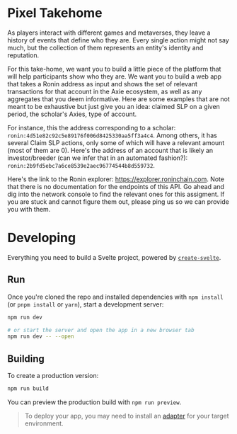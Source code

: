 # Pixel Takehome

As players interact with different games and metaverses, they leave a history of events that define who they are. Every single action might not say much, but the collection of them represents an entity's identity and reputation.

For this take-home, we want you to build a little piece of the platform that will help participants show who they are. We want you to build a web app that takes a Ronin address as input and shows the set of relevant transactions for that account in the Axie ecosystem, as well as any aggregates that you deem informative. Here are some examples that are not meant to be exhaustive but just give you an idea: claimed SLP on a given period, the scholar's Axies, type of account.

For instance, this the address corresponding to a scholar: `ronin:4d51e82c92c5e89176f006d8425330aa5ff3a4c4`. Among others, it has several Claim SLP actions, only some of which will have a relevant amount (most of them are 0). Here's the address of an account that is likely an investor/breeder (can we infer that in an automated fashion?): `ronin:2b9fd5ebc7a6ce8539e2aec96774544b8d559732`.

Here's the link to the Ronin explorer: https://explorer.roninchain.com. Note that there is no documentation for the endpoints of this API. Go ahead and dig into the network console to find the relevant ones for this assigment. If you are stuck and cannot figure them out, please ping us so we can provide you with them.

# Developing

Everything you need to build a Svelte project, powered by [`create-svelte`](https://github.com/sveltejs/kit/tree/master/packages/create-svelte).

## Run

Once you're cloned the repo and installed dependencies with `npm install` (or `pnpm install` or `yarn`), start a development server:

```bash
npm run dev

# or start the server and open the app in a new browser tab
npm run dev -- --open
```

## Building

To create a production version:

```bash
npm run build
```

You can preview the production build with `npm run preview`.

> To deploy your app, you may need to install an [adapter](https://kit.svelte.dev/docs/adapters) for your target environment.

